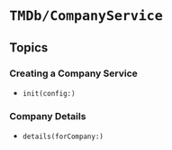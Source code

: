 # ``TMDb/CompanyService``

## Topics

### Creating a Company Service

- ``init(config:)``

### Company Details

- ``details(forCompany:)``
